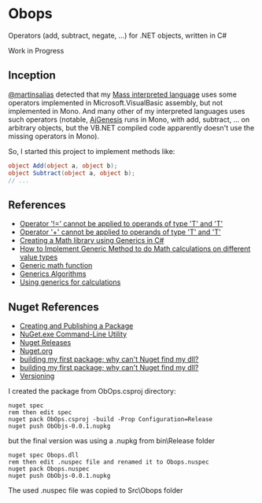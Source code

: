 # Obops

Operators (add, subtract, negate, ...) for .NET objects, written in C#

Work in Progress

## Inception

[@martinsalias](http://twitter.com/martinsalias) detected that my [Mass interpreted language](https://github.com/ajlopez/Mass)
uses some operators implemented in Microsoft.VisualBasic assembly, but not implemented in Mono. And many
other of my interpreted languages uses such operators (notable, [AjGenesis](https://github.com/ajlopez/AjGenesis) runs in
Mono, with add, subtract, ... on arbitrary objects, but the VB.NET compiled code apparently doesn't use the missing
operators in Mono).

So, I started this project to implement methods like:

```c#
object Add(object a, object b);
object Subtract(object a, object b);
// ...
```

## References

- [Operator '!=' cannot be applied to operands of type 'T' and 'T'](http://stackoverflow.com/questions/8982645/operator-cannot-be-applied-to-operands-of-type-t-and-t)
- [Operator '+' cannot be applied to operands of type 'T' and 'T' ](http://social.msdn.microsoft.com/forums/en-US/csharplanguage/thread/6317290d-bbfb-46f6-812b-7f4252ce3f27/)
- [Creating a Math library using Generics in C#](http://stackoverflow.com/questions/63694/creating-a-math-library-using-generics-in-c-sharp)
- [How to Implement Generic Method to do Math calculations on different value types](http://stackoverflow.com/questions/814202/how-to-implement-generic-method-to-do-math-calculations-on-different-value-types)
- [Generic math function](http://social.msdn.microsoft.com/Forums/en-US/csharplanguage/thread/9787b8bb-1537-404b-af76-e1432f7fbfe4)
- [Generics Algorithms](http://blogs.msdn.com/b/ericgu/archive/2003/11/14/52852.aspx)
- [Using generics for calculations](http://www.codeproject.com/Articles/8531/Using-generics-for-calculations)

## Nuget References

- [Creating and Publishing a Package](http://docs.nuget.org/docs/creating-packages/creating-and-publishing-a-package)
- [NuGet.exe Command-Line Utility](http://nuget.codeplex.com/downloads/get/697144)
- [Nuget Releases](http://nuget.codeplex.com/releases)
- [Nuget.org](http://www.nuget.org/)
- [building my first package; why can't Nuget find my dll?](http://nuget.codeplex.com/discussions/330386)
- [building my first package; why can't Nuget find my dll?](http://nuget.codeplex.com/workitem/2392)
- [Versioning](http://docs.nuget.org/docs/reference/versioning)

I created the package from ObOps.csproj directory:

```
nuget spec
rem then edit spec
nuget pack ObOps.csproj -build -Prop Configuration=Release
nuget push ObObjs-0.0.1.nupkg
```

but the final version was using a .nupkg from bin\Release folder

```
nuget spec Obops.dll
rem then edit .nuspec file and renamed it to Obops.nuspec
nuget pack Obops.nuspec
nuget push ObObjs-0.0.1.nupkg
```

The used .nuspec file was copied to Src\Obops folder
